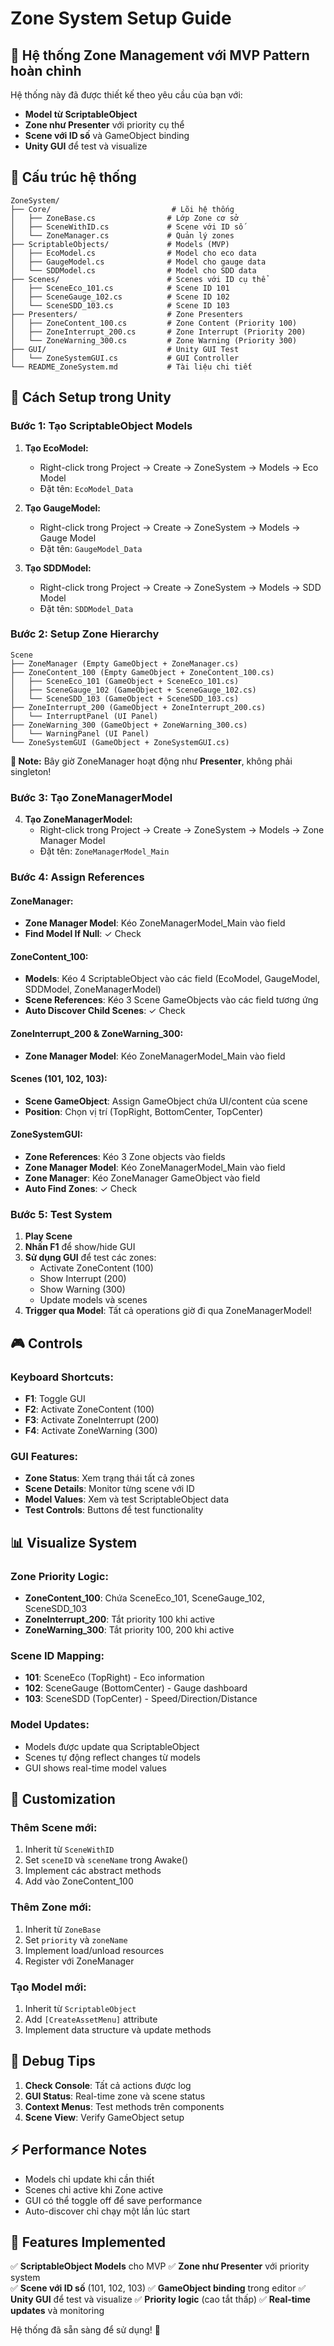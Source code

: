 # Zone System Setup Guide

## 🎯 Hệ thống Zone Management với MVP Pattern hoàn chỉnh

Hệ thống này đã được thiết kế theo yêu cầu của bạn với:
- **Model từ ScriptableObject** 
- **Zone như Presenter** với priority cụ thể
- **Scene với ID số** và GameObject binding
- **Unity GUI** để test và visualize

## 📁 Cấu trúc hệ thống

```
ZoneSystem/
├── Core/                           # Lõi hệ thống
│   ├── ZoneBase.cs                # Lớp Zone cơ sở
│   ├── SceneWithID.cs             # Scene với ID số
│   └── ZoneManager.cs             # Quản lý zones
├── ScriptableObjects/             # Models (MVP)
│   ├── EcoModel.cs                # Model cho eco data
│   ├── GaugeModel.cs              # Model cho gauge data
│   └── SDDModel.cs                # Model cho SDD data
├── Scenes/                        # Scenes với ID cụ thể
│   ├── SceneEco_101.cs            # Scene ID 101
│   ├── SceneGauge_102.cs          # Scene ID 102
│   └── SceneSDD_103.cs            # Scene ID 103
├── Presenters/                    # Zone Presenters
│   ├── ZoneContent_100.cs         # Zone Content (Priority 100)
│   ├── ZoneInterrupt_200.cs       # Zone Interrupt (Priority 200)
│   └── ZoneWarning_300.cs         # Zone Warning (Priority 300)
├── GUI/                           # Unity GUI Test
│   └── ZoneSystemGUI.cs           # GUI Controller
└── README_ZoneSystem.md           # Tài liệu chi tiết
```

## 🚀 Cách Setup trong Unity

### Bước 1: Tạo ScriptableObject Models

1. **Tạo EcoModel:**
   - Right-click trong Project → Create → ZoneSystem → Models → Eco Model
   - Đặt tên: `EcoModel_Data`

2. **Tạo GaugeModel:**
   - Right-click trong Project → Create → ZoneSystem → Models → Gauge Model
   - Đặt tên: `GaugeModel_Data`

3. **Tạo SDDModel:**
   - Right-click trong Project → Create → ZoneSystem → Models → SDD Model
   - Đặt tên: `SDDModel_Data`

### Bước 2: Setup Zone Hierarchy

```
Scene
├── ZoneManager (Empty GameObject + ZoneManager.cs)
├── ZoneContent_100 (Empty GameObject + ZoneContent_100.cs)
│   ├── SceneEco_101 (GameObject + SceneEco_101.cs)
│   ├── SceneGauge_102 (GameObject + SceneGauge_102.cs)
│   └── SceneSDD_103 (GameObject + SceneSDD_103.cs)
├── ZoneInterrupt_200 (GameObject + ZoneInterrupt_200.cs)
│   └── InterruptPanel (UI Panel)
├── ZoneWarning_300 (GameObject + ZoneWarning_300.cs)
│   └── WarningPanel (UI Panel)
└── ZoneSystemGUI (GameObject + ZoneSystemGUI.cs)
```

**📝 Note:** Bây giờ ZoneManager hoạt động như **Presenter**, không phải singleton!

### Bước 3: Tạo ZoneManagerModel

4. **Tạo ZoneManagerModel:**
   - Right-click trong Project → Create → ZoneSystem → Models → Zone Manager Model
   - Đặt tên: `ZoneManagerModel_Main`

### Bước 4: Assign References

#### ZoneManager:
- **Zone Manager Model**: Kéo ZoneManagerModel_Main vào field
- **Find Model If Null**: ✓ Check

#### ZoneContent_100:
- **Models**: Kéo 4 ScriptableObject vào các field (EcoModel, GaugeModel, SDDModel, ZoneManagerModel)
- **Scene References**: Kéo 3 Scene GameObjects vào các field tương ứng
- **Auto Discover Child Scenes**: ✓ Check

#### ZoneInterrupt_200 & ZoneWarning_300:
- **Zone Manager Model**: Kéo ZoneManagerModel_Main vào field

#### Scenes (101, 102, 103):
- **Scene GameObject**: Assign GameObject chứa UI/content của scene
- **Position**: Chọn vị trí (TopRight, BottomCenter, TopCenter)

#### ZoneSystemGUI:
- **Zone References**: Kéo 3 Zone objects vào fields
- **Zone Manager Model**: Kéo ZoneManagerModel_Main vào field
- **Zone Manager**: Kéo ZoneManager GameObject vào field
- **Auto Find Zones**: ✓ Check

### Bước 5: Test System

1. **Play Scene**
2. **Nhấn F1** để show/hide GUI
3. **Sử dụng GUI** để test các zones:
   - Activate ZoneContent (100)
   - Show Interrupt (200) 
   - Show Warning (300)
   - Update models và scenes
4. **Trigger qua Model**: Tất cả operations giờ đi qua ZoneManagerModel!

## 🎮 Controls

### Keyboard Shortcuts:
- **F1**: Toggle GUI
- **F2**: Activate ZoneContent (100)
- **F3**: Activate ZoneInterrupt (200)
- **F4**: Activate ZoneWarning (300)

### GUI Features:
- **Zone Status**: Xem trạng thái tất cả zones
- **Scene Details**: Monitor từng scene với ID
- **Model Values**: Xem và test ScriptableObject data
- **Test Controls**: Buttons để test functionality

## 📊 Visualize System

### Zone Priority Logic:
- **ZoneContent_100**: Chứa SceneEco_101, SceneGauge_102, SceneSDD_103
- **ZoneInterrupt_200**: Tắt priority 100 khi active
- **ZoneWarning_300**: Tắt priority 100, 200 khi active

### Scene ID Mapping:
- **101**: SceneEco (TopRight) - Eco information
- **102**: SceneGauge (BottomCenter) - Gauge dashboard  
- **103**: SceneSDD (TopCenter) - Speed/Direction/Distance

### Model Updates:
- Models được update qua ScriptableObject
- Scenes tự động reflect changes từ models
- GUI shows real-time model values

## 🔧 Customization

### Thêm Scene mới:
1. Inherit từ `SceneWithID`
2. Set `sceneID` và `sceneName` trong Awake()
3. Implement các abstract methods
4. Add vào ZoneContent_100

### Thêm Zone mới:
1. Inherit từ `ZoneBase` 
2. Set `priority` và `zoneName`
3. Implement load/unload resources
4. Register với ZoneManager

### Tạo Model mới:
1. Inherit từ `ScriptableObject`
2. Add `[CreateAssetMenu]` attribute
3. Implement data structure và update methods

## 🐛 Debug Tips

1. **Check Console**: Tất cả actions được log
2. **GUI Status**: Real-time zone và scene status
3. **Context Menus**: Test methods trên components
4. **Scene View**: Verify GameObject setup

## ⚡ Performance Notes

- Models chỉ update khi cần thiết
- Scenes chỉ active khi Zone active
- GUI có thể toggle off để save performance
- Auto-discover chỉ chạy một lần lúc start

## 🎉 Features Implemented

✅ **ScriptableObject Models** cho MVP
✅ **Zone như Presenter** với priority system  
✅ **Scene với ID số** (101, 102, 103)
✅ **GameObject binding** trong editor
✅ **Unity GUI** để test và visualize
✅ **Priority logic** (cao tắt thấp)
✅ **Real-time updates** và monitoring

Hệ thống đã sẵn sàng để sử dụng! 🚀
